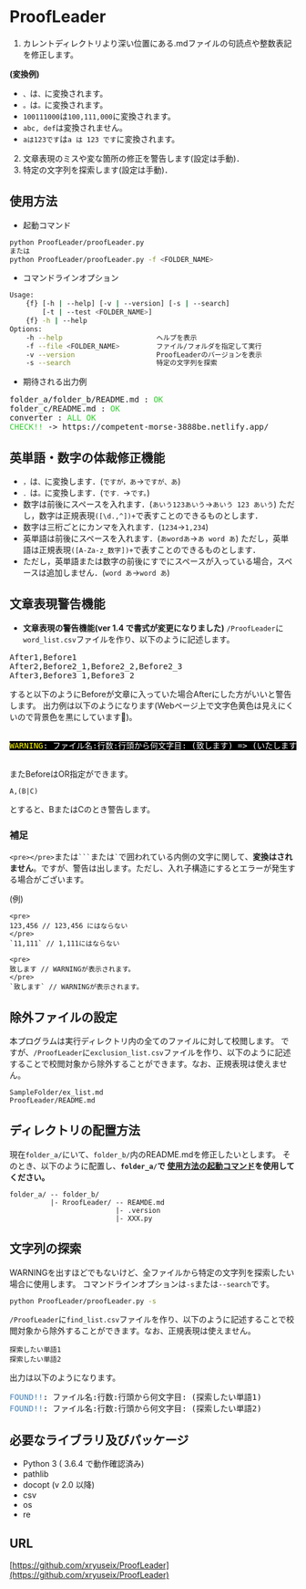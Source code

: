 # ProofLeader

1. カレントディレクトリより深い位置にある.mdファイルの句読点や整数表記を修正します。

**(変換例)**
* `、`は`、`に変換されます。
* `。`は`。`に変換されます。
* ` 100111000 `は` 100,111,000 `に変換されます。
* `abc, def`は変換されません。
* `aは123です`は`a は 123 です`に変換されます。

2. 文章表現のミスや変な箇所の修正を警告します(設定は手動)．
3. 特定の文字列を探索します(設定は手動)．

## 使用方法

* 起動コマンド

```sh
python ProofLeader/proofLeader.py
または
python ProofLeader/proofLeader.py -f <FOLDER_NAME>
```

* コマンドラインオプション
```sh
Usage:
    {f} [-h | --help] [-v | --version] [-s | --search]
        [-t | --test <FOLDER_NAME>]
    {f} -h | --help
Options:
    -h --help                       ヘルプを表示
    -f --file <FOLDER_NAME>         ファイル/フォルダを指定して実行
    -v --version                    ProofLeaderのバージョンを表示
    -s --search                     特定の文字列を探索
```

* 期待される出力例

<pre>
folder_a/folder_b/README.md : <font color="LimeGreen">OK</font>
folder_c/README.md : <font color="LimeGreen">OK</font>
converter : <font color="LimeGreen">ALL OK</font>
<font color="LimeGreen">CHECK!!</font> -> https://competent-morse-3888be.netlify.app/
</pre>

## 英単語・数字の体裁修正機能

* `，`は`、`に変換します．(`ですが，あ`→`ですが、あ`)
* `．`は`。`に変換します．(`です．`→`です。`)
* 数字は前後にスペースを入れます．(`あいう123あいう`→`あいう 123 あいう`)
ただし，数字は正規表現`([\d.,^])+`で表すことのできるものとします．
* 数字は三桁ごとにカンマを入れます．(`1234`→`1,234`)
* 英単語は前後にスペースを入れます．(`あwordあ`→`あ word あ`)
ただし，英単語は正規表現`([A-Za-z_数字])+`で表すことのできるものとします．
* ただし，英単語または数字の前後にすでにスペースが入っている場合，スペースは追加しません．(`word あ`→`word あ`)

## 文章表現警告機能

* **文章表現の警告機能(ver 1.4 で書式が変更になりました)**
`/ProofLeader`に`word_list.csv`ファイルを作り、以下のように記述します。

<pre>
After1,Before1
After2,Before2_1,Before2_2,Before2_3
After3,Before3_1,Before3_2
</pre>

すると以下のようにBeforeが文章に入っていた場合Afterにした方がいいと警告します。
出力例は以下のようになります(Webページ上で文字色黄色は見えにくいので背景色を黒にしています)。

<pre>
<span style="background-color:#000000">
<font color="Yellow">WARNING</font><font color="White">: ファイル名:行数:行頭から何文字目: (致します) => (いたします)</font>
</span>
</pre>

またBeforeはOR指定ができます。

```
A,(B|C)
```

とすると、BまたはCのとき警告します。

### 補足

`<pre></pre>`または`` ``` ``または`` ` ``で囲われている内側の文字に関して、**変換はされません**。ですが、警告は出します。ただし、入れ子構造にするとエラーが発生する場合がございます。

(例)

```
<pre>
123,456 // 123,456 にはならない
</pre>
`11,111` // 1,111にはならない
```

```
<pre>
致します // WARNINGが表示されます。
</pre>
`致します` // WARNINGが表示されます。
```

## 除外ファイルの設定

本プログラムは実行ディレクトリ内の全てのファイルに対して校閲します。
ですが、`/ProofLeader`に`exclusion_list.csv`ファイルを作り、以下のように記述することで校閲対象から除外することができます。なお、正規表現は使えません。

```
SampleFolder/ex_list.md
ProofLeader/README.md
```

## ディレクトリの配置方法

現在`folder_a/`にいて、`folder_b/`内のREADME.mdを修正したいとします。
そのとき、以下のように配置し、**`folder_a/`で [使用方法の起動コマンド](#使用方法)を使用してください。**

```
folder_a/ -- folder_b/
          |- RroofLeader/ -- REAMDE.md
                          |- .version
                          |- XXX.py
```

## 文字列の探索

WARNINGを出すほどでもないけど、全ファイルから特定の文字列を探索したい場合に使用します。
コマンドラインオプションは`-s`または`--search`です。

```sh
python ProofLeader/proofLeader.py -s
```

`/ProofLeader`に`find_list.csv`ファイルを作り、以下のように記述することで校閲対象から除外することができます。なお、正規表現は使えません。

```
探索したい単語1
探索したい単語2
```

出力は以下のようになります。

<pre>
<font color="SteelBlue">FOUND!!</font>: ファイル名:行数:行頭から何文字目: (探索したい単語1)
<font color="SteelBlue">FOUND!!</font>: ファイル名:行数:行頭から何文字目: (探索したい単語2)
</pre>


## 必要なライブラリ及びパッケージ

* Python 3 ( 3.6.4 で動作確認済み)
* pathlib
* docopt (v 2.0 以降)
* csv
* os
* re

## URL

[https://github.com/xryuseix/ProofLeader](https://github.com/xryuseix/ProofLeader)
